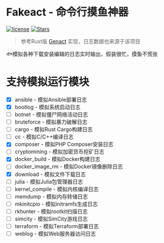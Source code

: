 # Fakeact - 命令行摸鱼神器

[![license](http://img.shields.io/badge/license-MIT-blue.svg)](https://github.com/CH563/fakeact/blob/main/LICENSE)
[![Stars](https://img.shields.io/github/stars/CH563/fakeact.svg)](https://github.com/CH563/fakeact/stargazers)

> 参考Rust版 [Genact](https://github.com/svenstaro/genact) 实现，日志数据也来源于该项目

🐟模拟各种下载安装编辑的日志实时输出，假装很忙，摸鱼不慌张


# 支持模拟运行模块

- [x] ansible - 模拟Ansible部署日志
- [x] bootlog - 模拟系统启动日志
- [ ] botnet - 模拟僵尸网络活动日志
- [ ] bruteforce - 模拟暴力破解日志
- [ ] cargo - 模拟Rust Cargo构建日志
- [ ] cc - 模拟C/C++编译日志
- [x] composer - 模拟PHP Composer安装日志
- [ ] cryptomining - 模拟加密货币挖矿日志
- [x] docker_build - 模拟Docker构建日志
- [ ] docker_image_rm - 模拟Docker镜像删除日志
- [x] download - 模拟文件下载日志
- [ ] julia - 模拟Julia包管理器日志
- [ ] kernel_compile - 模拟内核编译日志
- [ ] memdump - 模拟内存转储日志
- [ ] mkinitcpio - 模拟initramfs生成日志
- [ ] rkhunter - 模拟rootkit扫描日志
- [ ] simcity - 模拟SimCity游戏日志
- [ ] terraform - 模拟Terraform部署日志
- [ ] weblog - 模拟Web服务器访问日志